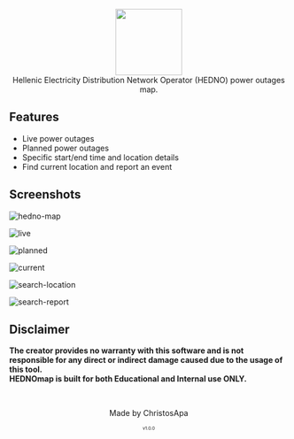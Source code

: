 <p align="center">
<img src="https://user-images.githubusercontent.com/71548592/145708654-8af0cb7b-2a87-4935-8c4b-f83221a75aed.png" height="120"><br>
Hellenic Electricity Distribution Network Operator (HEDNO) power outages map.
</p>

## Features

- Live power outages
- Planned power outages
- Specific start/end time and location details
- Find current location and report an event 

<!-- ## Prerequisites 

-
-
-

## Installation 

-
-
- -->

## Screenshots
![hedno-map](https://user-images.githubusercontent.com/71548592/148527031-7686784d-995b-409b-97c5-70f956ee693f.png)

![live](https://user-images.githubusercontent.com/71548592/148527098-72071e91-06ce-48e1-8fc6-afd50046c8ec.png)

![planned](https://user-images.githubusercontent.com/71548592/148527188-e17d00a0-bcc6-46dd-a2dc-94da8af25f65.png)

![current](https://user-images.githubusercontent.com/71548592/148527340-6c4d62df-6f49-4466-9979-5270ef2e89cb.png)

![search-location](https://user-images.githubusercontent.com/71548592/148527441-efdccb91-c7a5-4797-88b3-dbd0ea7f1ff5.png)

![search-report](https://user-images.githubusercontent.com/71548592/148527531-d07f780d-b4d8-46b7-9b68-76b0e539b894.png)

## Disclaimer
<b>The creator provides no warranty with this software and is not responsible for any direct or indirect damage caused due to the usage of this tool.<br>
HEDNOmap is built for both Educational and Internal use ONLY.</b>

<br>

<p align="center">Made by ChristosApa</p>
<p align="center" style="font-size: 8px">v1.0.0</p>

<!-- <p align="center">Made with ❤️ By ChristosApa</p>
<p align="center" style="font-size: 8px">v1.0.0</p> -->